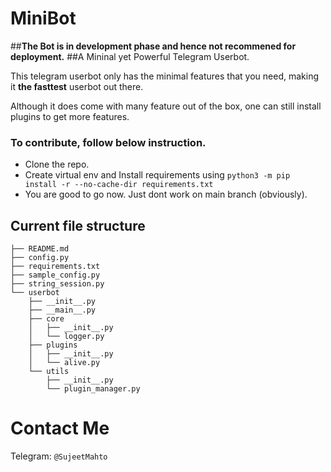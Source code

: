# MiniBot
##**The Bot is in development phase and hence not recommened for deployment.**
##A Mininal yet Powerful Telegram Userbot.

This telegram userbot only has the minimal features that you need,
making it **the fasttest** userbot out there.


Although it does come with many feature out of the box, one can still install plugins
to get more features.


### To contribute, follow below instruction.

* Clone the repo.
* Create virtual env and Install requirements using `python3 -m pip install -r --no-cache-dir requirements.txt`
* You are good to go now. Just dont work on main branch (obviously).

## Current file structure


```
├── README.md
├── config.py
├── requirements.txt
├── sample_config.py
├── string_session.py
└── userbot
    ├── __init__.py
    ├── __main__.py
    ├── core
    │   ├── __init__.py
    │   └── logger.py
    ├── plugins
    │   ├── __init__.py
    │   └── alive.py
    └── utils
        ├── __init__.py
        └── plugin_manager.py
```


# Contact Me
Telegram: `@SujeetMahto`
